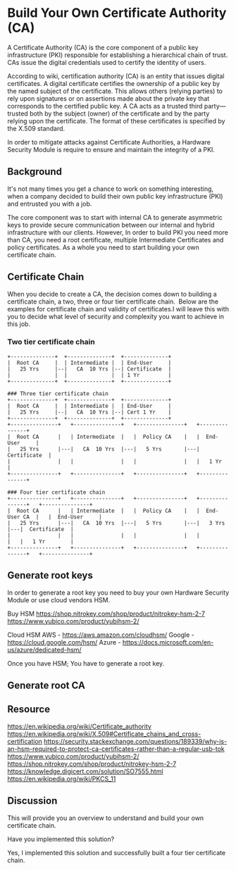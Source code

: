 # Build Your Own Certificate Authority (CA)

A Certificate Authority (CA) is the core component of a public key infrastructure (PKI) responsible for establishing a hierarchical chain of trust. CAs issue the digital credentials used to certify the identity of users. 

According to wiki, certification authority (CA) is an entity that issues digital certificates. A digital certificate certifies the ownership of a public key by the named subject of the certificate. This allows others (relying parties) to rely upon signatures or on assertions made about the private key that corresponds to the certified public key. A CA acts as a trusted third party—trusted both by the subject (owner) of the certificate and by the party relying upon the certificate. The format of these certificates is specified by the X.509 standard.  

In order to mitigate attacks against Certificate Authorities, a Hardware Security Module is require to ensure and maintain the integrity of a PKI.

## Background

It's not many times you get a chance to work on something interesting, when a company decided to build their own public key infrastructure (PKI) and entrusted you with a job. 

The core component was to start with internal CA to generate asymmetric keys to provide secure communication between our internal and hybrid infrastructure with our clients. However, In order to build PKI you need more than CA, you need a root certificate, multiple Intermediate Certificates and policy certificates. As a whole you need to start building your own certificate chain. 


## Certificate Chain

When you decide to create a CA, the decision comes down to building a certificate chain, a two, three or four tier certificate chain.  Below are the examples for certificate chain and validity of certificates.I will leave this with you to decide what level of security and complexity you want to achieve in this job.

### Two tier certificate chain
	+--------------+  +--------------+  +--------------+
	|  Root CA     |  | Intermediate |  | End-User     |
	|   25 Yrs     |--|   CA  10 Yrs |--| Certificate  |
	|			   |  |	             |  | 1 Yr         |
	+--------------+  +--------------+  +--------------+

	### Three tier certificate chain
	+--------------+  +--------------+  +--------------+
	|  Root CA     |  | Intermediate |  | End-User     |
	|   25 Yrs     |--|   CA  10 Yrs |--| Cert 1 Yr    |
	+--------------+  +--------------+  +--------------+
	+---------------+	+---------------+	+---------------+	+---------------+		    
	|  Root CA   	|	| Intermediate  |	|  Policy CA   	|	|  End-User		|
	|   25 Yrs   	|---|   CA  10 Yrs	|---|	5 Yrs   	|---|  Certificate  |
	|            	|	|          		|   |				|   |	1 Yr		|
	+---------------+   +---------------+   +---------------+   +---------------+  

	### Four tier certificate chain
	+---------------+	+---------------+	+---------------+	+---------------+	+---------------+		    
	|  Root CA   	|	| Intermediate  |	|  Policy CA   	|	|  End-User CA  |	|  End-User		|
	|   25 Yrs   	|---|   CA  10 Yrs	|---|	5 Yrs   	|---|	3 Yrs   	|---|  Certificate  |
	|            	|	|          		|   |				|   |				|	|	1 Yr		|
	+---------------+   +---------------+   +---------------+   +---------------+   +---------------+ 


## Generate root keys 

In order to generate a root key you need to buy your own Hardware Security Module or use cloud vendors HSM.

Buy HSM
https://shop.nitrokey.com/shop/product/nitrokey-hsm-2-7
https://www.yubico.com/product/yubihsm-2/

Cloud HSM 
AWS - https://aws.amazon.com/cloudhsm/
Google - https://cloud.google.com/hsm/
Azure - https://docs.microsoft.com/en-us/azure/dedicated-hsm/

Once you have HSM; You have to generate a root key.

## Generate root CA 



## Resource

https://en.wikipedia.org/wiki/Certificate_authority
https://en.wikipedia.org/wiki/X.509#Certificate_chains_and_cross-certification
https://security.stackexchange.com/questions/189339/why-is-an-hsm-required-to-protect-ca-certificates-rather-than-a-regular-usb-tok
https://www.yubico.com/product/yubihsm-2/
https://shop.nitrokey.com/shop/product/nitrokey-hsm-2-7
https://knowledge.digicert.com/solution/SO7555.html
https://en.wikipedia.org/wiki/PKCS_11

## Discussion

This will provide you an overview to understand and build your own certificate chain.

Have you implemented this solution?

Yes, I implemented this solution and successfully built a four tier certificate chain.

